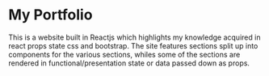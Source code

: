 # My Portfolio
<p>This is a website built in Reactjs which highlights my knowledge acquired in react props state css and bootstrap. The site features sections split up into components for the various sections, whiles some of the sections are rendered in functional/presentation state or  data passed down as props. </p>
